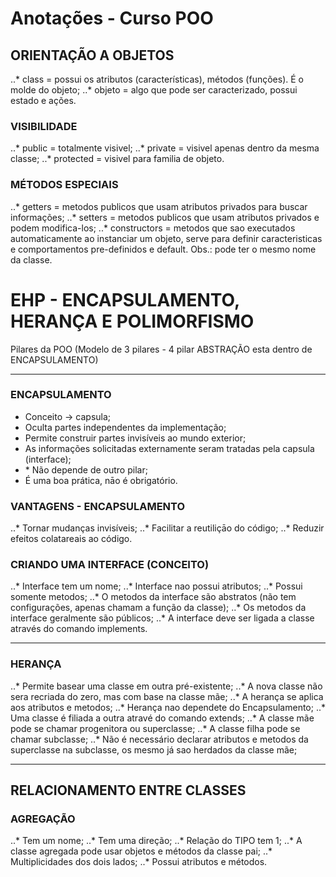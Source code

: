 <h1><strong>Anotações - Curso POO</strong></h1>

<h2>ORIENTAÇÃO A OBJETOS</h2>
..* class = possui os atributos (características), métodos (funções). É o molde do objeto;
..* objeto = algo que pode ser caracterizado, possui estado e ações.

<h3>VISIBILIDADE</h3>
..* public = totalmente visivel;
..* private = visivel apenas dentro da mesma classe;
..* protected = visivel para familia de objeto.

<h3>MÉTODOS ESPECIAIS</h3>
..* getters = metodos publicos que usam atributos privados para buscar informações;
..* setters = metodos publicos que usam atributos privados e podem modifica-los;
..* constructors = metodos que sao executados automaticamente ao instanciar um objeto, serve para definir caracteristicas e comportamentos pre-definidos e default. Obs.: pode ter o mesmo nome da classe.

<h1>EHP - ENCAPSULAMENTO, HERANÇA E POLIMORFISMO</h1>
Pilares da POO (Modelo de 3 pilares - 4 pilar ABSTRAÇÃO esta dentro de ENCAPSULAMENTO)

<hr>
<h3>ENCAPSULAMENTO</h3>
 <ul>
 	<li>Conceito -> capsula;</li>
	 <li> Oculta partes independentes da implementação;</li>
	 <li>Permite construir partes invisíveis ao mundo exterior;</li>
	 <li>As informações solicitadas externamente seram tratadas pela capsula (interface);</li>
	 <li>* Não depende de outro pilar;</li>
	 <li>É uma boa prática, nāo é obrigatório.</li>
 </ul>
<h3>VANTAGENS - ENCAPSULAMENTO</h3>
 ..* Tornar mudanças invisíveis;
 ..* Facilitar a reutiliçāo do código;
 ..* Reduzir efeitos colatareais ao código.

<h3>CRIANDO UMA INTERFACE (CONCEITO)</h3>
 ..* Interface tem um nome;
 ..* Interface nao possui atributos;
 ..* Possui somente metodos;
 ..* O metodos da interface são abstratos (não tem configurações, apenas chamam a função da classe);
 ..* Os metodos da interface geralmente são públicos;
 ..* A interface deve ser ligada a classe através do comando implements.

<hr>
<h3>HERANÇA</h3>
..* Permite basear uma classe em outra pré-existente;
..* A nova classe não sera recriada do zero, mas com base na classe mãe;
..* A herança se aplica aos atributos e metodos;
..* Herança nao dependete do Encapsulamento;
..* Uma classe é filiada a outra atravé do comando extends;
..* A classe mãe pode se chamar progenitora ou superclasse;
..* A classe filha pode se chamar subclasse;
..* Não é necessário declarar atributos e metodos da superclasse na subclasse, os mesmo já sao herdados da classe mãe;


<hr>
<h2>RELACIONAMENTO ENTRE CLASSES</h2>

<h3>AGREGAÇÃO</h3>
..* Tem um nome;
..* Tem uma direção;
..* Relação do TIPO tem 1;
..* A classe agregada pode usar objetos e métodos da classe pai;
..* Multiplicidades dos dois lados;
..* Possui atributos e métodos.







